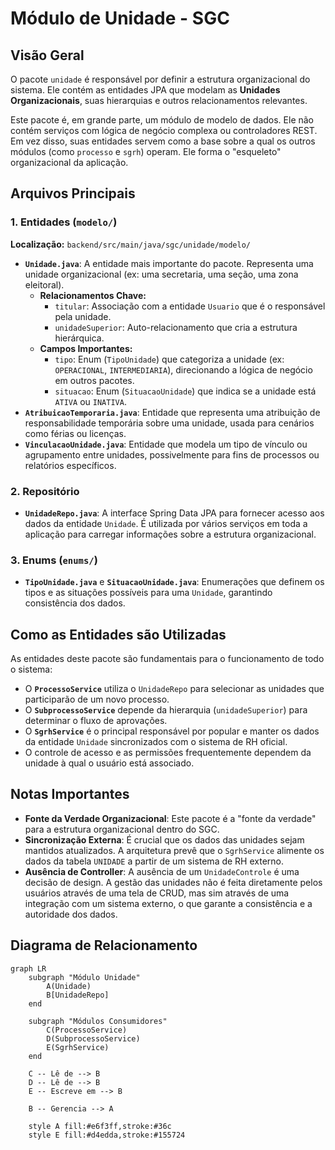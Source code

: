 # Módulo de Unidade - SGC

## Visão Geral
O pacote `unidade` é responsável por definir a estrutura organizacional do sistema. Ele contém as entidades JPA que modelam as **Unidades Organizacionais**, suas hierarquias e outros relacionamentos relevantes.

Este pacote é, em grande parte, um módulo de modelo de dados. Ele não contém serviços com lógica de negócio complexa ou controladores REST. Em vez disso, suas entidades servem como a base sobre a qual os outros módulos (como `processo` e `sgrh`) operam. Ele forma o "esqueleto" organizacional da aplicação.

## Arquivos Principais

### 1. Entidades (`modelo/`)
**Localização:** `backend/src/main/java/sgc/unidade/modelo/`
- **`Unidade.java`**: A entidade mais importante do pacote. Representa uma unidade organizacional (ex: uma secretaria, uma seção, uma zona eleitoral).
  - **Relacionamentos Chave:**
    - `titular`: Associação com a entidade `Usuario` que é o responsável pela unidade.
    - `unidadeSuperior`: Auto-relacionamento que cria a estrutura hierárquica.
  - **Campos Importantes:**
    - `tipo`: Enum (`TipoUnidade`) que categoriza a unidade (ex: `OPERACIONAL`, `INTERMEDIARIA`), direcionando a lógica de negócio em outros pacotes.
    - `situacao`: Enum (`SituacaoUnidade`) que indica se a unidade está `ATIVA` ou `INATIVA`.
- **`AtribuicaoTemporaria.java`**: Entidade que representa uma atribuição de responsabilidade temporária sobre uma unidade, usada para cenários como férias ou licenças.
- **`VinculacaoUnidade.java`**: Entidade que modela um tipo de vínculo ou agrupamento entre unidades, possivelmente para fins de processos ou relatórios específicos.

### 2. Repositório
- **`UnidadeRepo.java`**: A interface Spring Data JPA para fornecer acesso aos dados da entidade `Unidade`. É utilizada por vários serviços em toda a aplicação para carregar informações sobre a estrutura organizacional.

### 3. Enums (`enums/`)
- **`TipoUnidade.java`** e **`SituacaoUnidade.java`**: Enumerações que definem os tipos e as situações possíveis para uma `Unidade`, garantindo consistência dos dados.

## Como as Entidades são Utilizadas
As entidades deste pacote são fundamentais para o funcionamento de todo o sistema:
- O **`ProcessoService`** utiliza o `UnidadeRepo` para selecionar as unidades que participarão de um novo processo.
- O **`SubprocessoService`** depende da hierarquia (`unidadeSuperior`) para determinar o fluxo de aprovações.
- O **`SgrhService`** é o principal responsável por popular e manter os dados da entidade `Unidade` sincronizados com o sistema de RH oficial.
- O controle de acesso e as permissões frequentemente dependem da unidade à qual o usuário está associado.

## Notas Importantes
- **Fonte da Verdade Organizacional**: Este pacote é a "fonte da verdade" para a estrutura organizacional dentro do SGC.
- **Sincronização Externa**: É crucial que os dados das unidades sejam mantidos atualizados. A arquitetura prevê que o `SgrhService` alimente os dados da tabela `UNIDADE` a partir de um sistema de RH externo.
- **Ausência de Controller**: A ausência de um `UnidadeControle` é uma decisão de design. A gestão das unidades não é feita diretamente pelos usuários através de uma tela de CRUD, mas sim através de uma integração com um sistema externo, o que garante a consistência e a autoridade dos dados.

## Diagrama de Relacionamento
```mermaid
graph LR
    subgraph "Módulo Unidade"
        A(Unidade)
        B[UnidadeRepo]
    end

    subgraph "Módulos Consumidores"
        C(ProcessoService)
        D(SubprocessoService)
        E(SgrhService)
    end

    C -- Lê de --> B
    D -- Lê de --> B
    E -- Escreve em --> B

    B -- Gerencia --> A

    style A fill:#e6f3ff,stroke:#36c
    style E fill:#d4edda,stroke:#155724
```